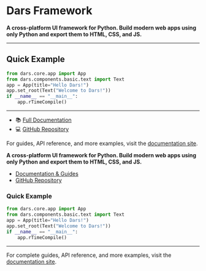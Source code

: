 # Dars Framework

**A cross-platform UI framework for Python. Build modern web apps using only Python and export them to HTML, CSS, and JS.**

---

## Quick Example
```python
from dars.core.app import App
from dars.components.basic.text import Text
app = App(title="Hello Dars!")
app.set_root(Text("Welcome to Dars!"))
if __name__ == "__main__":
    app.rTimeCompile()
```

---

- 📚 [Full Documentation](https://ztamdev.github.io/Dars-Framework/)
- 💻 [GitHub Repository](https://github.com/ZtaMDev/Dars-Framework)

For guides, API reference, and more examples, visit the [documentation site](https://ztamdev.github.io/Dars-Framework/).

**A cross-platform UI framework for Python. Build modern web apps using only Python and export them to HTML, CSS, and JS.**

- [Documentation & Guides](../)
- [GitHub Repository](https://github.com/ZtaMDev/Dars-Framework)

### Quick Example
```python
from dars.core.app import App
from dars.components.basic.text import Text
app = App(title="Hello Dars!")
app.set_root(Text("Welcome to Dars!"))
if __name__ == "__main__":
    app.rTimeCompile()
```

---

For complete guides, API reference, and more examples, visit the [documentation site](../).
